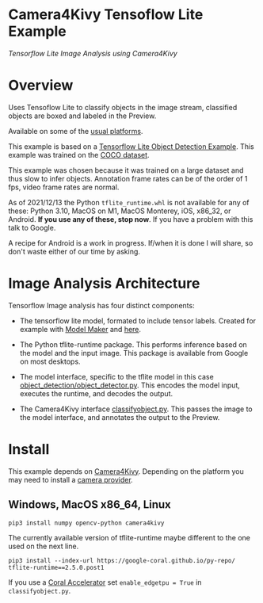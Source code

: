 Camera4Kivy Tensoflow Lite Example
==================================

*Tensorflow Lite Image Analysis using Camera4Kivy*

# Overview

Uses Tensoflow Lite to classify objects in the image stream, classified objects are boxed and labeled in the Preview. 

Available on some of the [usual platforms](https://github.com/Android-for-Python/Camera4Kivy/#tested-examples-and-platforms).

This example is based on a [Tensorflow Lite Object Detection Example](https://github.com/tensorflow/examples/tree/master/lite/examples/object_detection/raspberry_pi). This example was trained on the [COCO dataset](https://cocodataset.org/#home).

This example was chosen because it was trained on a large dataset and thus slow to infer objects. Annotation frame rates can be of the order of 1 fps, video frame rates are normal.   

As of 2021/12/13 the Python `tflite_runtime.whl` is not available for any of these: Python 3.10, MacOS on M1, MacOS Monterey, iOS, x86_32, or Android. **If you use any of these, stop now**. If you have a problem with this talk to Google.

A recipe for Android is a work in progress. If/when it is done I will share, so don't waste either of our time by asking.

# Image Analysis Architecture

Tensorflow Image analysis has four distinct components:

- The tensorflow lite model, formated to include tensor labels. Created for example with [Model Maker](https://www.tensorflow.org/lite/guide/model_maker) and [here](https://www.tensorflow.org/lite/api_docs/python/tflite_model_maker).

- The Python tflite-runtime package. This performs inference based on the model and the input image. This package is available from Google on most desktops.

- The model interface, specific to the tflite model in this case [object_detection/object_detector.py](https://github.com/Android-for-Python/c4k_tflite_example/blob/main/object_detection/object_detector.py). This encodes the model input, executes the runtime, and decodes the output.

- The Camera4Kivy interface [classifyobject.py](https://github.com/Android-for-Python/c4k_tflite_example/blob/main/classifyobject.py). This passes the image to the model interface, and annotates the output to the Preview.

# Install

This example depends on [Camera4Kivy](https://github.com/Android-for-Python/Camera4Kivy#camera4kivy). Depending on the platform you may need to install a [camera provider](https://github.com/Android-for-Python/Camera4Kivy#camera-provider). 

## Windows, MacOS x86_64, Linux
`pip3 install numpy opencv-python camera4kivy`

The currently available version of tflite-runtime maybe different to the one used on the next line.

`pip3 install --index-url https://google-coral.github.io/py-repo/  tflite-runtime==2.5.0.post1`

If you use a [Coral Accelerator](https://coral.ai/products/accelerator) set `enable_edgetpu = True` in `classifyobject.py`.




